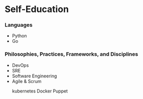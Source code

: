 # Self-Education

<h3>Languages</h3>
<ul>
 <li>Python</li>
 <li>Go</li>
</ul>

<h3>Philosophies, Practices, Frameworks, and Disciplines</h3>
<ul>
 <li>DevOps</li>
 <li>SRE</li>
 <li>Software Engineering</li>
 <li>Agile & Scrum</li>

kubernetes
Docker
Puppet
